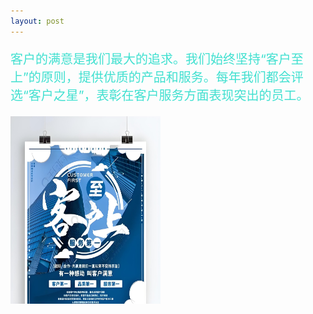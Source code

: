 ```yaml
---
layout: post
---
```

<div class="container">
	<div class="row" rows="8">
	    <div class="col-md-6">
			<p style="color: rgb(64,224,208); font-size: 20px;">客户的满意是我们最大的追求。我们始终坚持“客户至上”的原则，提供优质的产品和服务。每年我们都会评选“客户之星”，表彰在客户服务方面表现突出的员工。</p>
        </div>
		<div class="col-md-3 ">
			<div class="thumbnail">
				<img src="/客户至上.jpg" style="width: 240px;height: 300px;">
			</div>
		</div>
	</div>
</div>
